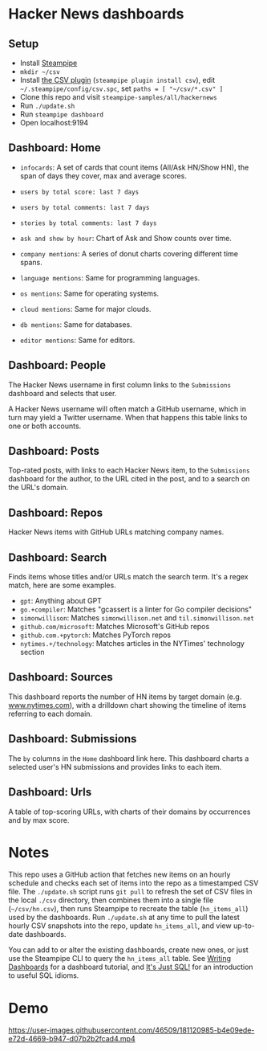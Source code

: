 # Hacker News dashboards

## Setup

- Install [Steampipe](https://steampipe.io/downloads)
- `mkdir ~/csv`
- Install [the CSV plugin](https://hub.steampipe.io/plugins/turbot/csv) (`steampipe plugin install csv`), edit `~/.steampipe/config/csv.spc`, set `paths = [ "~/csv/*.csv" ]`
- Clone this repo and visit `steampipe-samples/all/hackernews`
- Run `./update.sh`
- Run `steampipe dashboard`
- Open localhost:9194

## Dashboard: Home

- `infocards`: A set of cards that count items (All/Ask HN/Show HN), the span of days they cover, max and average scores.

- `users by total score: last 7 days`

- `users by total comments: last 7 days`

- `stories by total comments: last 7 days`

- `ask and show by hour`: Chart of Ask and Show counts over time.

- `company mentions`: A series of donut charts covering different time spans.

- `language mentions`: Same for programming languages.

- `os mentions`: Same for operating systems.

- `cloud mentions`: Same for major clouds.

- `db mentions`: Same for databases.

- `editor mentions`: Same for editors.

## Dashboard: People

The Hacker News username in first column links to the `Submissions` dashboard and selects that user.

A Hacker News username will often match a GitHub username, which in turn may yield a Twitter username. When that happens this table links to one or both accounts. 

## Dashboard: Posts

Top-rated posts, with links to each Hacker News item, to the `Submissions` dashboard for the author, to the URL cited in the post, and to a search on the URL's domain.

## Dashboard: Repos

Hacker News items with GitHub URLs matching company names.

## Dashboard: Search

Finds items whose titles and/or URLs match the search term. It's a regex match, here are some examples.

- `gpt`: Anything about GPT
- `go.+compiler`: Matches "gcassert is a linter for Go compiler decisions"
- `simonwillison`: Matches `simonwillison.net` and `til.simonwillison.net`
- `github.com/microsoft`: Matches Microsoft's GitHub repos
- `github.com.+pytorch`: Matches PyTorch repos
- `nytimes.+/technology`: Matches articles in the NYTimes' technology section

## Dashboard: Sources

This dashboard reports the number of HN items by target domain (e.g. www.nytimes.com), with a drilldown chart showing the timeline of items referring to each domain.

## Dashboard: Submissions

The `by` columns in the `Home` dashboard link here. This dashboard charts a selected user's HN submissions and provides links to each item. 

## Dashboard: Urls

A table of top-scoring URLs, with charts of their domains by occurrences and by max score.

# Notes

This repo uses a GitHub action that fetches new items on an hourly schedule and checks each set of items into the repo as a timestamped CSV file. The `./update.sh` script runs `git pull` to refresh the set of CSV files in the local `./csv` directory, then combines them into a single file (`~/csv/hn.csv`), then runs Steampipe to recreate the table (`hn_items_all`) used by the dashboards. Run `./update.sh` at any time to pull the latest hourly CSV snapshots into the repo, update `hn_items_all`, and view up-to-date dashboards.

You can add to or alter the existing dashboards, create new ones, or just use the Steampipe CLI to query the `hn_items_all` table. See [Writing Dashboards](https://steampipe.io/docs/mods/writing-dashboards#tutorial) for a dashboard tutorial, and [It's Just SQL!](https://steampipe.io/docs/sql/steampipe-sql) for an introduction to useful SQL idioms. 

# Demo

https://user-images.githubusercontent.com/46509/181120985-b4e09ede-e72d-4669-b947-d07b2b2fcad4.mp4


